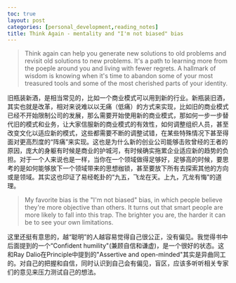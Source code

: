 ```yaml
---
toc: true
layout: post
categories: [personal_development,reading_notes]
title: Think Again - mentality and "I'm not biased" bias
---
```

> Think again can help you generate new solutions to old problems and revisit old solutions to new problems. It's a path to learning more from the poeple around you and living with fewer regrets. A hallmark of wisdom is knowing when it's time to abandon some of your most treasured tools and some of the most cherished parts of your identity.

旧瓶装新酒，是相当常见的，比如一个商业模式可以用到新的行业。新瓶装旧酒，其实也就是改革，相对来说难以以无痛（低痛）的方式来实现，比如旧的商业模式已经不开始限制公司的发展，那么需要开始使用新的商业模式，那如何一步一步替代旧的模式和业务，让大家信服新的商业模式的有效性，如何调整组织人员，甚至改变文化以适应新的模式，这些都需要不断的调整试错，在某些特殊情况下甚至得面对更高烈度的“阵痛”来实现。这也是为什么新的创业公司能够击败曾经的王者的原因，庞大的身躯有时候是商业的护城河，有时候确实拖累企业适应新的趋势的负担。对于一个人来说也是一样，当你在一个领域做得足够好，足够高的时候，要思考的是如何能够放下一个领域带来的思想枷锁，甚至要放下所有去探索其他的方向或是领域。其实这也印证了易经乾卦的“九五，飞龙在天。上九，亢龙有悔”的道理。

> My favorite bias is the "I'm not biased" bias, in which people believe they're more objective than others. It turns out that smart people are more likely to fall into this trap. The brighter you are, the harder it can be to see your own limitations.

这里还挺有意思的，越“聪明”的人越容易觉得自己很公正，没有偏见。我觉得书中后面提到的一个“Confident humility"(兼顾自信和谦虚)，是一个很好的状态。这和Ray Dalio在Principle中提到的"Assertive and open-minded"其实是异曲同工的。对自己的把握和自信，同时认识到自己会有偏见，盲区，应该多听听相关专家们的意见来压力测试自己的想法。
